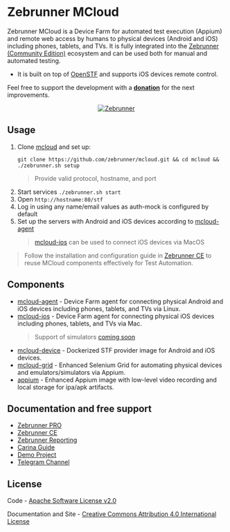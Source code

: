 Zebrunner MCloud
==================

Zebrunner MCloud is a Device Farm for automated test execution (Appium) and remote web access by humans to physical devices (Android and iOS) including phones, tablets, and TVs. It is fully integrated into the [Zebrunner (Community Edition)](https://zebrunner.github.io/community-edition) ecosystem and can be used both for manual and automated testing.

* It is built on top of [OpenSTF](https://github.com/openstf) and supports iOS devices remote control.

Feel free to support the development with a [**donation**](https://www.paypal.com/donate?hosted_button_id=JLQ4U468TWQPS) for the next improvements.

<p align="center">
  <a href="https://zebrunner.com/"><img alt="Zebrunner" src="https://github.com/zebrunner/zebrunner/raw/master/docs/img/zebrunner_intro.png"></a>
</p>


## Usage
1. Clone [mcloud](https://github.com/zebrunner/mcloud) and set up:
   ```
   git clone https://github.com/zebrunner/mcloud.git && cd mcloud && ./zebrunner.sh setup
   ```
   > Provide valid protocol, hostname, and port
2. Start services `./zebrunner.sh start`
3. Open `http://hostname:80/stf`
4. Log in using any name/email values as auth-mock is configured by default
5. Set up the servers with Android and iOS devices according to [mcloud-agent](https://github.com/zebrunner/mcloud-agent)
   > [mcloud-ios](https://github.com/zebrunner/mcloud-ios) can be used to connect iOS devices via MacOS

> Follow the installation and configuration guide in [Zebrunner CE](https://zebrunner.github.io/community-edition) to reuse MCloud components effectively for Test Automation.

## Components
* [mcloud-agent](https://github.com/zebrunner/mcloud-agent) - Device Farm agent for connecting physical Android and iOS devices including phones, tablets, and TVs via Linux.
* [mcloud-ios](https://github.com/zebrunner/mcloud-ios) - Device Farm agent for connecting physical iOS devices including phones, tablets, and TVs via Mac.
  > Support of simulators [coming soon](https://github.com/zebrunner/mcloud-ios/issues/87)
* [mcloud-device](https://github.com/zebrunner/mcloud-device) - Dockerized STF provider image for Android and iOS devices.
* [mcloud-grid](https://github.com/zebrunner/mcloud-grid) - Enhanced Selenium Grid for automating physical devices and emulators/simulators via Appium.
* [appium](https://github.com/zebrunner/appium) - Enhanced Appium image with low-level video recording and local storage for ipa/apk artifacts.

## Documentation and free support
* [Zebrunner PRO](https://zebrunner.com)
* [Zebrunner CE](https://zebrunner.github.io/community-edition)
* [Zebrunner Reporting](https://zebrunner.com/documentation)
* [Carina Guide](http://zebrunner.github.io/carina)
* [Demo Project](https://github.com/zebrunner/carina-demo)
* [Telegram Channel](https://t.me/zebrunner)
 
## License
Code - [Apache Software License v2.0](http://www.apache.org/licenses/LICENSE-2.0)

Documentation and Site - [Creative Commons Attribution 4.0 International License](http://creativecommons.org/licenses/by/4.0/deed.en_US)
